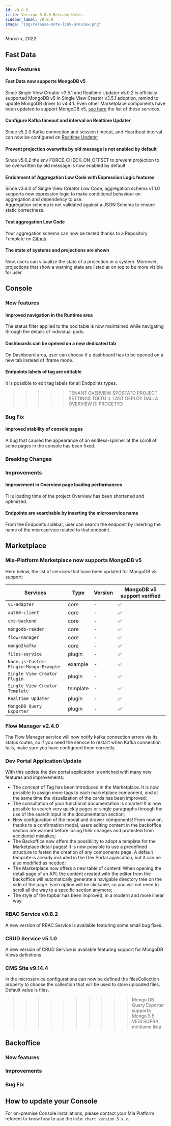 ```yaml
---
id: v8.8.0
title: Version 8.8.0 Release Notes
sidebar_label: v8.8.0
image: "img/release-note-link-preview.png"
---
```


_March x, 2022_

## Fast Data

### New Features

#### Fast Data now supports MongoDB v5

Since Single View Creator v3.5.1 and Realtime Updater v5.0.2 is officially supported MongoDB v5
In Single View Creator v3.5.1 adoption, remind to update MongoDB driver to v4.4.1.
Even other Marketplace components have been updated to support MongoDB v5, [see here](#Mia-Platform-Marketplace-now-supports-MongoDB-v5) the list of these services.

#### Configure Kafka timeout and interval on Realtime Updater

Since v5.2.0 Kafka connection and session timeout, and Heartbeat interval can now be configured on [Realtime Updater](/docs/fast_data/real_time_updater/configuration#environment-variables)

#### Prevent projection overwrite by old message is not enabled by default

Since v5.0.2 the env FORCE_CHECK_ON_OFFSET to prevent projection to be overwritten by old message is now enabled by default.

#### Enrichment of Aggregation Low Code with Expression Logic features

Since v3.6.0 of Single View Creator Low Code, aggregation schema v1.1.0 supports now expression logic to make conditional behaviour on aggregation and dependency to use.    
Aggregation schema is not validated against a JSON Schema to ensure static correctness.

#### Test aggregation Low Code

Your aggregation schema can now be tested thanks to a Repository Template on [Github](https://github.com/mia-platform/fast-data-low-code-test-template)

#### The state of systems and projections are shown
Now, users can visualize the state of a projection or a system.
Moreover, projections that show a warning state are listed at on top to be more visible for user.

## Console

### New features

#### Improved navigation in the Runtime area

The status filter applied to the pod table is now maintained while navigating through the details of individual pods.

#### Dashboards can be opened on a new dedicated tab 

On Dashboard area, user can choose if a dashboard has to be opened on a new tab instead of iframe mode.

#### Endpoints labels of tag are editable

It is possible to edit tag labels for all Endpoints types.

>>>>> TENANT OVERVIEW SPOSTATO
>>>>> PROJECT SETTINGS
>>>>> TOLTO IL LAST DEPLOY DALLA OVERVIEW DI PROGETTO

### Bug Fix

#### Improved stability of console pages

A bug that caused the appearance of an endless-spinner at the scroll of some pages in the console has been fixed.

### Breaking Changes

### Improvements

#### Improvement in Overview page loading performances

THe loading time of the project Overview has been shortened and optimized.

#### Endpoints are searchable by inserting the microservice name 

From the Endpoints sidebar, user can search the endpoint by inserting the name of the microservice related to that endpoint.

## Marketplace

### Mia-Platform Marketplace now supports MongoDB v5

Here below, the list of services that have been updated for MongoDB v5 support:

| Services | Type | Version | MongoDB v5 support verified  |
|----------|------|---------|---------------------------|
|`v1-adapter`| core | - | ✅ |
|`auth0-client`| core | - | ✅ |
|`cms-backend`| core | - | ✅ |
|`mongodb-reader`| core | - | ✅ |
|`flow-manager`| core | - | ✅ |
|`mongo2kafka`| core | - | ✅ |
|`files-service`| plugin | - | ✅ |
|`Node.js-Custom-Plugin-Mongo-Example`| example | - | ✅ |
|`Single View Creator Plugin`| plugin | - | ✅ |
|`Single View Creator Template`| template | - | ✅ |
|`RealTime Updater`| plugin | - | ✅ |
|`MongoDB Query Exporter`| plugin | - | ✅ |


### Flow Manager v2.4.0

The Flow Manager service will now notify kafka connection errors via its status routes, so if you need the service to restart when Kafka connection fails, make sure you have configured them correctly.

### Dev Portal Application Update 

With this update the dev portal application is enriched with many new features and improvements:

- The concept of Tag has been introduced in the Marketplace. It is now possible to assign more tags to each marketplace component, and at the same time the visualization of the cards has been improved;
- The consultation of your functional documentation is smarter! It is now possible to search very quickly pages or single paragraphs through the use of the search input in the documentation section;
- New configuration of the modal and drawer components! From now on, thanks to a confirmation modal, users editing content in the backoffice section are warned before losing their changes and protected from accidental mistakes;
- The Backoffice now offers the possibility to adopt a template for the Marketplace detail pages! It is now possible to use a predefined structure to fasten the creation of any components page. A default template is already included in the Dev Portal application, but it can be also modified as needed;
- The Marketplace now offers a new table of content! When opening the detail page of an API, the content created with the editor from the backoffice will automatically generate a navigable directory tree on the side of the page. Each option will be clickable, so you will not need to scroll all the way to a specific section anymore;
- The style of the topbar has been improved, in a modern and more linear way.

### RBAC Service v0.8.2

A new version of RBAC Service is available featuring some small bug fixes.

### CRUD Service v5.1.0

A new version of CRUD Service is available featuring support for MongoDB Views definitions

### CMS Site v9.14.4

In the microservice configurations can now be defined the filesCollection property to choose the collection that will be used to store uploaded files. Default value is files.

>>>>>>>>>>Mongo DB Query Exporter supporta Mongo 5
!! VEDI SOPRA, mettiamo lista

## Backoffice

### New features

### Improvements

### Bug Fix

## How to update your Console

For on-premise Console installations, please contact your Mia Platform referent to know how to use the `Helm chart version 5.x.x`.
